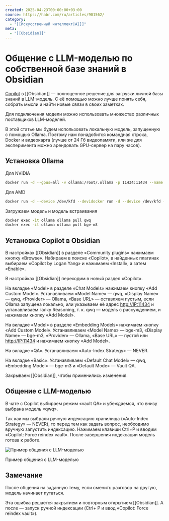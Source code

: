 ```yaml
---
created: 2025-04-23T00:00:00+03:00
source: https://habr.com/ru/articles/901562/
category:
  - "[[Искусственный интеллект|AI]]"
meta:
  - "[[Obsidian]]"
---
```


# Общение с LLM-моделью по собственной базе знаний в Obsidian

[Copilot](https://www.obsidiancopilot.com/en) в [[Obsidian]] — полноценное решение для загрузки личной базы знаний в LLM-модель. С её помощью можно лучше понять себя, собрать мысли и найти новые связи в своих заметках.

Для подключения модели можно использовать множество различных поставщиков LLM-моделей.

В этой статье мы будем использовать локальную модель, запущенную с помощью Ollama. Поэтому нам понадобится командная строка, Docker и видеокарта (лучше от 24 Гб видеопамяти, или же для эксперимента можно арендовать GPU-сервер на пару часов).

## Установка Ollama

Для NVIDIA

```bash
docker run -d --gpus=all -v ollama:/root/.ollama -p 11434:11434 --name ollama ollama/ollama
```

Для AMD

```bash
docker run -d --device /dev/kfd --devidocker run -d --device /dev/kfd --device /dev/dri -v ollama:/root/.ollama -p 11434:11434 --name ollama ollama/ollama:rocm
```

Загружаем модель и модель встраивания

```bash
docker exec -it ollama ollama pull qwq
docker exec -it ollama ollama pull bge-m3
```

## Установка Copilot в Obsidian

В настройках [[Obsidian]] в разделе «Community plugins» нажимаем кнопку «Browse». Набираем в поиске «Copilot», в найденных плагинах выбираем «Copilot by Logan Yang» и нажимаем «Install», а затем «Enable».

В настройках [[Obsidian]] переходим в новый раздел «Copilot».

На вкладке «Model» в разделе «Chat Models» нажимаем кнопку «Add Custom Model». Устанавливаем «Model Name» — qwq, «Display Name» — qwq, «Provider» — Ollama, «Base URL» — оставляем пустым, если Ollama запущена локально, или указываем её адрес [http://IP:11434](http://ip:11434/) и устанавливаем галку Reasoning, т. к. qwq — модель с рассуждением, и нажимаем кнопку «Add Model».

На вкладке «Model» в разделе «Embedding Models» нажимаем кнопку «Add Custom Model». Устанавливаем «Model Name» — bge-m3, «Display Name» — bge-m3, «Provider» — Ollama, «Base URL» — пустой или [http://IP:11434](http://ip:11434/) и нажимаем кнопку «Add Model».

На вкладке «QA». Устанавливаем «Auto-Index Strategy» — NEVER.

На вкладке «Basic». Устанавливаем «Default Chat Model» — qwq, «Embedding Model» — bge-m3 и «Default Mode» — Vault QA.

Закрываем [[Obsidian]], чтобы применились изменения.

## Общение с LLM-моделью

В чате с Copilot выбираем режим «vault QA» и убеждаемся, что внизу выбрана модель «qwq».

Так как мы выбрали ручную индексацию хранилища («Auto-Index Strategy» — NEVER), то перед тем как задать вопрос, необходимо вручную запустить индексацию. Нажимаем клавиши Ctrl+P и вводим «Copilot: Force reindex vault». После завершения индексации модель готова к работе.

![Пример общения с LLM-моделью](https://habrastorage.org/r/w1560/getpro/habr/upload_files/15b/602/e14/15b602e148cc5b2e7fb58060d28b0590.png)

Пример общения с LLM-моделью

## Замечание

После общения на заданную тему, если сменить разговор на другую, модель начинает путаться.

Эта ошибка решается закрытием и повторным открытием [[Obsidian]]. А после — запуск ручной индексации (Ctrl+ P и ввод «Copilot: Force reindex vault»).

